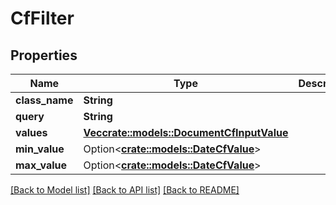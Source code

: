 # CfFilter

## Properties

Name | Type | Description | Notes
------------ | ------------- | ------------- | -------------
**class_name** | **String** |  | 
**query** | **String** |  | 
**values** | [**Vec<crate::models::DocumentCfInputValue>**](DocumentCFInputValue.md) |  | 
**min_value** | Option<[**crate::models::DateCfValue**](DateCFValue.md)> |  | [optional]
**max_value** | Option<[**crate::models::DateCfValue**](DateCFValue.md)> |  | [optional]

[[Back to Model list]](../README.md#documentation-for-models) [[Back to API list]](../README.md#documentation-for-api-endpoints) [[Back to README]](../README.md)


